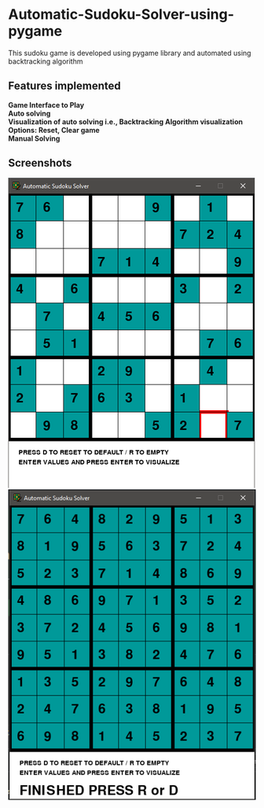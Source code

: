 # Automatic-Sudoku-Solver-using-pygame
This sudoku game is developed using pygame library and automated using backtracking algorithm

## Features implemented
**Game Interface to Play** <br/>
**Auto solving** <br/>
**Visualization of auto solving i.e., Backtracking Algorithm visualization** <br/>
**Options: Reset, Clear game** <br/>
**Manual Solving** <br/>

## Screenshots
![image1](/1.PNG)  ![image2](2.PNG)

